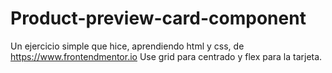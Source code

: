 # Product-preview-card-component
Un ejercicio simple que hice, aprendiendo html y css, de https://www.frontendmentor.io
Use grid para centrado y flex para la tarjeta.
